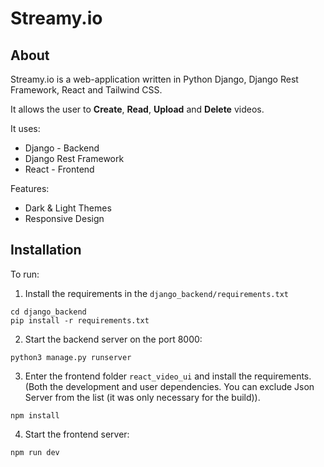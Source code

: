 # Streamy.io
## About
Streamy.io is a web-application written in Python Django, Django Rest Framework, React and Tailwind CSS.

It allows the user to **Create**, **Read**, **Upload** and **Delete** videos.

It uses:
* Django - Backend
* Django Rest Framework
* React - Frontend

Features:
* Dark & Light Themes
* Responsive Design

## Installation
To run:
1. Install the requirements in the `django_backend/requirements.txt`
```
cd django_backend
pip install -r requirements.txt
```

2. Start the backend server on the port 8000:
```
python3 manage.py runserver
```

3. Enter the frontend folder `react_video_ui` and install the requirements. (Both the development and user dependencies. You can exclude Json Server from the list (it was only necessary for the build)).
```
npm install
```

4. Start the frontend server:
```
npm run dev
```
